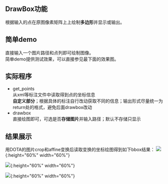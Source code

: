 ## DrawBox功能  
根据输入的点在原图像素矩阵上上绘制**多边形**并显示或输出。  


## 简单demo    
直接输入一个图片路径和点列即可绘制图像。    
简单demo提供测试效果，可以直接参见最下面的效果图。


## 实际程序  
* get_points    
从xml等标注文件中读取得到点的坐标信息    
**自定义部分**；根据具体的标注自行改动获取不同的信息；输出形式尽量统一为return处的格式，避免后面drawbox改动
* drawbox  
直接绘图即可，可选是否**存储图片**并输入路径；默认不存储只显示


## 结果展示
用DOTA的图片crop和affine变换后读取变换的坐标绘图得到如下bbox结果：
![](https://github.com/ming71/toolbox/blob/master/drawbox/drawbox_screenshot_11.017.2019.png){:height="60%" width="60%"}

![](https://github.com/ming71/toolbox/blob/master/drawbox/drawbox_screenshot_11.07.019.png){:height="60%" width="60%"}

![](https://github.com/ming71/toolbox/blob/master/drawbox/drawbox_screenshot_11.07.2019.png){:height="60%" width="60%"}
